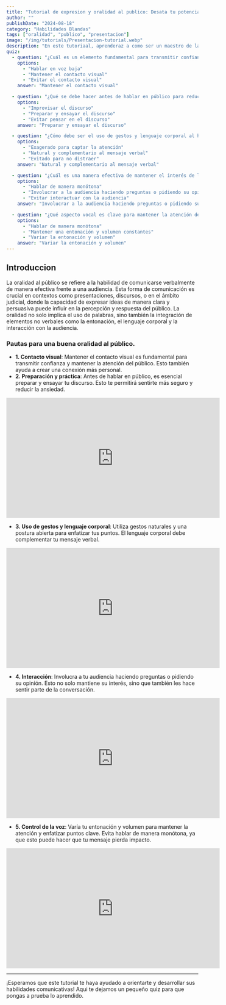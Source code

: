 ```yaml
---
title: "Tutorial de expresion y oralidad al publico: Desata tu potencial como presentador."
author: ""
publishDate: "2024-08-18"
category: "Habilidades Blandas"
tags: ["oralidad", "publico", "presentacion"]
image: "/img/tutorials/Presentacion-tutorial.webp"
description: "En este tutoriaal, aprenderaz a como ser un maestro de la imitacion, ya sea como un hobbie o para entretaner al publico"
quiz:
  - question: "¿Cuál es un elemento fundamental para transmitir confianza al hablar en público?"
    options:
      - "Hablar en voz baja"
      - "Mantener el contacto visual"
      - "Evitar el contacto visual"
    answer: "Mantener el contacto visual"

  - question: "¿Qué se debe hacer antes de hablar en público para reducir la ansiedad?"
    options:
      - "Improvisar el discurso"
      - "Preparar y ensayar el discurso"
      - "Evitar pensar en el discurso"
    answer: "Preparar y ensayar el discurso"

  - question: "¿Cómo debe ser el uso de gestos y lenguaje corporal al hablar en público?"
    options:
      - "Exagerado para captar la atención"
      - "Natural y complementario al mensaje verbal"
      - "Evitado para no distraer"
    answer: "Natural y complementario al mensaje verbal"

  - question: "¿Cuál es una manera efectiva de mantener el interés de la audiencia?"
    options:
      - "Hablar de manera monótona"
      - "Involucrar a la audiencia haciendo preguntas o pidiendo su opinión"
      - "Evitar interactuar con la audiencia"
    answer: "Involucrar a la audiencia haciendo preguntas o pidiendo su opinión"

  - question: "¿Qué aspecto vocal es clave para mantener la atención del público?"
    options:
      - "Hablar de manera monótona"
      - "Mantener una entonación y volumen constantes"
      - "Variar la entonación y volumen"
    answer: "Variar la entonación y volumen"
---
```



## Introduccion

La oralidad al público se refiere a la habilidad de comunicarse verbalmente de manera efectiva frente a una audiencia. Esta forma de comunicación es crucial en contextos como presentaciones, discursos, o en el ámbito judicial, donde la capacidad de expresar ideas de manera clara y persuasiva puede influir en la percepción y respuesta del público. La oralidad no solo implica el uso de palabras, sino también la integración de elementos no verbales como la entonación, el lenguaje corporal y la interacción con la audiencia.

### Pautas para una buena oralidad al público.


- **1.	Contacto visual**: Mantener el contacto visual es fundamental para transmitir confianza y mantener la atención del público. Esto también ayuda a crear una conexión más personal.
- **2.	Preparación y práctica**: Antes de hablar en público, es esencial preparar y ensayar tu discurso. Esto te permitirá sentirte más seguro y reducir la ansiedad.

<iframe width="560" height="315" src="https://www.youtube.com/embed/Wrs4E3ck95g?si=imy7jBdiXkNhcGCn" title="YouTube video player" frameborder="0" allow="accelerometer; autoplay; clipboard-write; encrypted-media; gyroscope; picture-in-picture; web-share" allowfullscreen></iframe>


- **3.	Uso de gestos y lenguaje corporal**: Utiliza gestos naturales y una postura abierta para enfatizar tus puntos. El lenguaje corporal debe complementar tu mensaje verbal.

<iframe width="560" height="315" src="https://www.youtube.com/embed/Kuk6fom_Mno?si=9V0neXs-ErsLfZww" title="YouTube video player" frameborder="0" allow="accelerometer; autoplay; clipboard-write; encrypted-media; gyroscope; picture-in-picture; web-share" allowfullscreen></iframe>

- **4.	Interacción**: Involucra a tu audiencia haciendo preguntas o pidiendo su opinión. Esto no solo mantiene su interés, sino que también les hace sentir parte de la conversación.

<iframe width="560" height="315" src="https://www.youtube.com/embed/dhQHPjmk0-k?si=rZ26043kUX6Z7PkQ" title="YouTube video player" frameborder="0" allow="accelerometer; autoplay; clipboard-write; encrypted-media; gyroscope; picture-in-picture; web-share" allowfullscreen></iframe>

- **5.	Control de la voz**: Varía tu entonación y volumen para mantener la atención y enfatizar puntos clave. Evita hablar de manera monótona, ya que esto puede hacer que tu mensaje pierda impacto.

<iframe width="560" height="315" src="https://www.youtube.com/embed/U2lWFRFwZLE?si=1HglzdNz7BnjSiMr" title="YouTube video player" frameborder="0" allow="accelerometer; autoplay; clipboard-write; encrypted-media; gyroscope; picture-in-picture; web-share" allowfullscreen></iframe>

---

¡Esperamos que este tutorial te haya ayudado a orientarte y desarrollar sus habilidades comunicativas! Aqui te dejamos un pequeño quiz para que pongas a prueba lo aprendido.
